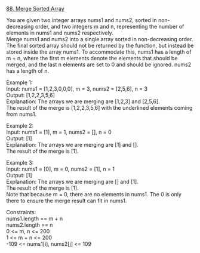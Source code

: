 [88. Merge Sorted Array](https://leetcode.com/problems/merge-sorted-array/description/)




You are given two integer arrays nums1 and nums2, sorted in non-decreasing order, and two integers m and n, representing the number of elements in nums1 and nums2 respectively.             
Merge nums1 and nums2 into a single array sorted in non-decreasing order.              
The final sorted array should not be returned by the function, but instead be stored inside the array nums1. To accommodate this, nums1 has a length of m + n, where the first m elements denote the elements that should be merged, and the last n elements are set to 0 and should be ignored. nums2 has a length of n.                  

Example 1:                
Input: nums1 = [1,2,3,0,0,0], m = 3, nums2 = [2,5,6], n = 3               
Output: [1,2,2,3,5,6]                  
Explanation: The arrays we are merging are [1,2,3] and [2,5,6].                          
The result of the merge is [1,2,2,3,5,6] with the underlined elements coming from nums1.                     

Example 2:                                        
Input: nums1 = [1], m = 1, nums2 = [], n = 0                 
Output: [1]                                               
Explanation: The arrays we are merging are [1] and [].                  
The result of the merge is [1].                             

Example 3:                                        
Input: nums1 = [0], m = 0, nums2 = [1], n = 1                 
Output: [1]                 
Explanation: The arrays we are merging are [] and [1].                      
The result of the merge is [1].                        
Note that because m = 0, there are no elements in nums1. The 0 is only there to ensure the merge result can fit in nums1.                         

Constraints:                    
nums1.length == m + n                    
nums2.length == n                    
0 <= m, n <= 200                
1 <= m + n <= 200                   
-109 <= nums1[i], nums2[j] <= 109                    
